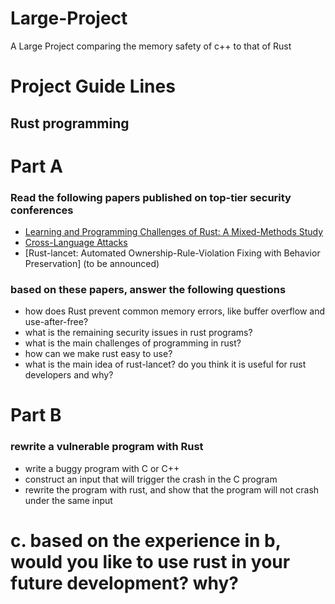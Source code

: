 # Large-Project
A Large Project comparing the memory safety of c++ to that of Rust 

# Project Guide Lines
## Rust programming
# Part A
### Read the following papers published on top-tier security conferences
* [Learning and Programming Challenges of Rust: A Mixed-Methods Study](https://songlh.github.io/paper/survey.pdf)
* [Cross-Language Attacks](https://www.ndss-symposium.org/wp-content/uploads/2022-78-paper.pdf)
* [Rust-lancet: Automated Ownership-Rule-Violation Fixing with Behavior Preservation] (to be announced)

### based on these papers, answer the following questions

* how does Rust prevent common memory errors, like buffer overflow and use-after-free?
* what is the remaining security issues in rust programs?
* what is the main challenges of programming in rust?
* how can we make rust easy to use?
* what is the main idea of rust-lancet? do you think it is useful for rust developers and why?
# Part B
### rewrite a vulnerable program with Rust
* write a buggy program with C or C++
* construct an input that will trigger the crash in the C program
* rewrite the program with rust, and show that the program will not crash under the same input
# c. based on the experience in b, would you like to use rust in your future development? why?
